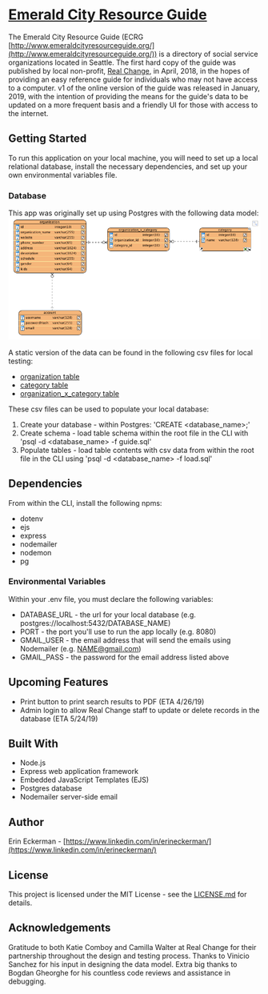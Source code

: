 # [Emerald City Resource Guide](http://www.emeraldcityresourceguide.org/)

The Emerald City Resource Guide (ECRG [http://www.emeraldcityresourceguide.org/](http://www.emeraldcityresourceguide.org/)) is a directory of social service organizations located in Seattle.  The first hard copy of the guide was published by local non-profit, [Real Change](https://www.realchangenews.org/), in April, 2018, in the hopes of providing an easy reference guide for individuals who may not have access to a computer. v1 of the online version of the guide was released in January, 2019, with the intention of providing the means for the guide's data to be updated on a more frequent basis and a friendly UI for those with access to the internet.

## Getting Started
To run this application on your local machine, you will need to set up a local relational database, install the necessary dependencies, and set up your own environmental variables file.

### Database
This app was originally set up using Postgres with the following data model:
![alt text](public/images/data_model.png "Data Model")

A static version of the data can be found in the following csv files for local testing:
- [organization table](https://github.com/eckermania/emerald-city-resource-guide/blob/master/organization.csv)
- [category table](https://github.com/eckermania/emerald-city-resource-guide/blob/master/category.csv)
- [organization_x_category table](https://github.com/eckermania/emerald-city-resource-guide/blob/master/organization_x_category.csv)

These csv files can be used to populate your local database:
1. Create your database - within Postgres: 'CREATE <database_name>;'
2. Create schema - load table schema within the root file in the CLI with 'psql -d <database_name> -f guide.sql'
3. Populate tables - load table contents with csv data from within the root file in the CLI using 'psql -d <database_name> -f load.sql'

## Dependencies
From within the CLI, install the following npms:

- dotenv
- ejs
- express
- nodemailer
- nodemon
- pg

### Environmental Variables
Within your .env file, you must declare the following variables:
- DATABASE_URL - the url for your local database (e.g. postgres://localhost:5432/DATABASE_NAME)
- PORT - the port you'll use to run the app locally (e.g. 8080)
- GMAIL_USER - the email address that will send the emails using Nodemailer (e.g. NAME@gmail.com)
- GMAIL_PASS - the password for the email address listed above

## Upcoming Features
- Print button to print search results to PDF (ETA 4/26/19)
- Admin login to allow Real Change staff to update or delete records in the database (ETA 5/24/19)

## Built With
- Node.js
- Express web application framework
- Embedded JavaScript Templates (EJS)
- Postgres database
- Nodemailer server-side email 

## Author
Erin Eckerman - [https://www.linkedin.com/in/erineckerman/](https://www.linkedin.com/in/erineckerman/)

## License
This project is licensed under the MIT License - see the [LICENSE.md](https://github.com/eckermania/emerald-city-resource-guide/blob/master/LICENSE) for details.

## Acknowledgements

Gratitude to both Katie Comboy and Camilla Walter at Real Change for their partnership throughout the design and testing process.  Thanks to Vinicio Sanchez for his input in designing the data model.  Extra big thanks to Bogdan Gheorghe for his countless code reviews and assistance in debugging.
